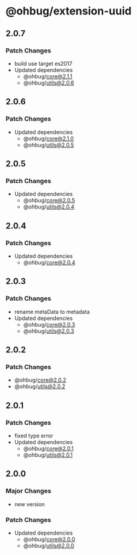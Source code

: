 # @ohbug/extension-uuid

## 2.0.7

### Patch Changes

- build use target es2017
- Updated dependencies
  - @ohbug/core@2.1.1
  - @ohbug/utils@2.0.6

## 2.0.6

### Patch Changes

- Updated dependencies
  - @ohbug/core@2.1.0
  - @ohbug/utils@2.0.5

## 2.0.5

### Patch Changes

- Updated dependencies
  - @ohbug/core@2.0.5
  - @ohbug/utils@2.0.4

## 2.0.4

### Patch Changes

- Updated dependencies
  - @ohbug/core@2.0.4

## 2.0.3

### Patch Changes

- rename metaData to metadata
- Updated dependencies
  - @ohbug/core@2.0.3
  - @ohbug/utils@2.0.3

## 2.0.2

### Patch Changes

- @ohbug/core@2.0.2
- @ohbug/utils@2.0.2

## 2.0.1

### Patch Changes

- fixed type error
- Updated dependencies
  - @ohbug/core@2.0.1
  - @ohbug/utils@2.0.1

## 2.0.0

### Major Changes

- new version

### Patch Changes

- Updated dependencies
  - @ohbug/core@2.0.0
  - @ohbug/utils@2.0.0
